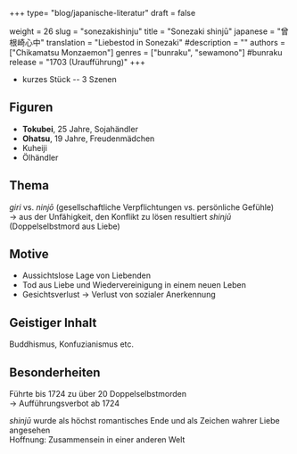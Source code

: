 +++
type= "blog/japanische-literatur"
draft = false

weight = 26
slug = "sonezakishinju"
title = "Sonezaki shinjū"
japanese = "曾根崎心中"
translation = "Liebestod in Sonezaki"
#description = ""
authors = ["Chikamatsu Monzaemon"]
genres = ["bunraku", "sewamono"] #bunraku
release = "1703 (Uraufführung)"
+++

- kurzes Stück -- 3 Szenen

## Figuren

- **Tokubei**, 25 Jahre, Sojahändler
- **Ohatsu**, 19 Jahre, Freudenmädchen
- Kuheiji
- Ölhändler

## Thema

_giri_ vs. _ninjō_ (gesellschaftliche Verpflichtungen vs. persönliche Gefühle)  
-> aus der Unfähigkeit, den Konflikt zu lösen resultiert _shinjū_ (Doppelselbstmord aus Liebe)

## Motive

- Aussichtslose Lage von Liebenden
- Tod aus Liebe und Wiedervereinigung in einem neuen Leben
- Gesichtsverlust -> Verlust von sozialer Anerkennung

## Geistiger Inhalt

Buddhismus, Konfuzianismus etc.

## Besonderheiten

Führte bis 1724 zu über 20 Doppelselbstmorden  
-> Aufführungsverbot ab 1724

_shinjū_ wurde als höchst romantisches Ende und als Zeichen wahrer Liebe angesehen  
Hoffnung: Zusammensein in einer anderen Welt
